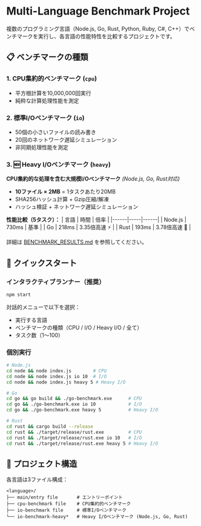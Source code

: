 # Multi-Language Benchmark Project

複数のプログラミング言語（Node.js, Go, Rust, Python, Ruby, C#, C++）でベンチマークを実行し、各言語の性能特性を比較するプロジェクトです。

## 📋 ベンチマークの種類

### 1. CPU集約的ベンチマーク (`cpu`)
- 平方根計算を10,000,000回実行
- 純粋な計算処理性能を測定

### 2. 標準I/Oベンチマーク (`io`)
- 50個の小さいファイルの読み書き
- 20回のネットワーク遅延シミュレーション
- 非同期処理性能を測定

### 3. 🆕 Heavy I/Oベンチマーク (`heavy`)
**CPU集約的な処理を含む大規模I/Oベンチマーク** *(Node.js, Go, Rust対応)*

- **10ファイル × 2MB** = 1タスクあたり20MB
- SHA256ハッシュ計算 + Gzip圧縮/解凍
- ハッシュ検証 + ネットワーク遅延シミュレーション

**性能比較（5タスク）：**
| 言語 | 時間 | 倍率 |
|------|-----|------|
| Node.js | 730ms | 基準 |
| Go | 218ms | 3.35倍高速 ⚡ |
| Rust | 193ms | 3.78倍高速 🚀 |

詳細は [BENCHMARK_RESULTS.md](./BENCHMARK_RESULTS.md) を参照してください。

## 🚀 クイックスタート

### インタラクティブランナー（推奨）

```bash
npm start
```

対話的メニューで以下を選択：
- 実行する言語
- ベンチマークの種類（CPU / I/O / Heavy I/O / 全て）
- タスク数（1〜100）

### 個別実行

```bash
# Node.js
cd node && node index.js        # CPU
cd node && node index.js io 10  # I/O
cd node && node index.js heavy 5 # Heavy I/O

# Go
cd go && go build && ./go-benchmark.exe      # CPU
cd go && ./go-benchmark.exe io 10            # I/O
cd go && ./go-benchmark.exe heavy 5          # Heavy I/O

# Rust
cd rust && cargo build --release
cd rust && ./target/release/rust.exe         # CPU
cd rust && ./target/release/rust.exe io 10   # I/O
cd rust && ./target/release/rust.exe heavy 5 # Heavy I/O
```

## 📁 プロジェクト構造

各言語は3ファイル構成：
```
<language>/
├── main/entry file       # エントリーポイント
├── cpu-benchmark file    # CPU集約的ベンチマーク
├── io-benchmark file     # 標準I/Oベンチマーク
└── io-benchmark-heavy*   # Heavy I/Oベンチマーク (Node.js, Go, Rust)
```



